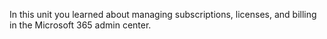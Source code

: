In this unit you learned about managing subscriptions, licenses, and billing in the Microsoft 365 admin center.